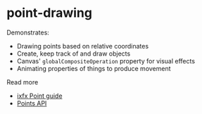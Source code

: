 # point-drawing

Demonstrates:
* Drawing points based on relative coordinates
* Create, keep track of and draw objects
* Canvas' `globalCompositeOperation` property for visual effects
* Animating properties of things to produce movement

Read more
* [ixfx Point guide](https://ixfx.fun/geometry/shapes/point/)
* [Points API](https://api.ixfx.fun/_ixfx/geometry/Points/)